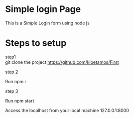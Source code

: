 # Simple login Page
This is a Simple Login form using node js

# Steps to  setup

step1 <br>
  git clone the project  https://github.com/kibetamos/First<br>

  
step 2

  Run npm i <br>


step 3 

Run npm start <br>

Access the localhost from your local machine 127.0.0.1:8000
